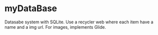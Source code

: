 # myDataBase
Datasabe system with SQLite. Use a recycler web where each item have a name and a img url. For images, implements Glide.
